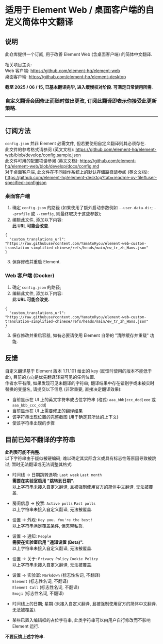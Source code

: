 # 适用于 Element Web / 桌面客户端的自定义简体中文翻译
## 说明
此仓库提供一个订阅, 用于改善 Element Web (含桌面客户端) 的简体中文翻译.  

相关项目主页:  
Web 客户端: https://github.com/element-hq/element-web  
桌面客户端: https://github.com/element-hq/element-desktop  

**截至 2025 / 06 / 15, 已基本翻译完毕, 进入缓慢校对阶段. 可满足日常使用所需.**  
### 自定义翻译会因修正而随时做出更改, 订阅此翻译即表示你接受此更新策略.

----
## 订阅方法
`config.json` 并非 Element 必需文件, 但若要使用自定义翻译则其必须存在.  
此文件的参考格式请参阅 (英文文档): https://github.com/element-hq/element-web/blob/develop/config.sample.json  
此文件可用的配置项请参阅 (英文文档): https://github.com/element-hq/element-web/blob/develop/docs/config.md  
对于桌面客户端, 此文件在不同操作系统上的默认存储路径请参阅 (英文文档): https://github.com/element-hq/element-desktop?tab=readme-ov-file#user-specified-configjson

### 桌面客户端
1. 确定 `config.json` 的路径 (如果使用了额外启动参数例如 `--user-data-dir`; `--profile` 或 `--config`, 则最终取决于这些参数);
2. 编辑此文件, 添加以下内容:  
   **此 URL 可能会改变.**
```
{
  "custom_translations_url": "https://raw.githubusercontent.com/YamatoRyou/element-web-custom-translation-simplified-chinese/refs/heads/main/ew_tr_zh_Hans.json"
}
```
3. 保存修改并重启 Element.

### Web 客户端 (Docker)
1. 确定 `config.json` 的路径;
2. 编辑此文件, 添加以下内容:  
   **此 URL 可能会改变.**
```
{
  "custom_translations_url": "https://raw.githubusercontent.com/YamatoRyou/element-web-custom-translation-simplified-chinese/refs/heads/main/ew_tr_zh_Hans.json"
}
```
3. 保存修改并重启容器, 如有必要请使用 Element 自带的 "清除缓存并重载" 功能.

## 反馈
自定义翻译基于 Element 版本 1.11.101 给出的 key (反馈时使用的版本不能低于此), 目前的方向是优先翻译轻易可见的任何位置.  
作者水平有限, 如果发现可见未翻译的字符串; 翻译结果中存在错别字或未被实时替换的变量名, 请提交以下信息 (非常重要, 直接决定翻译效果):
- 当前显示在 UI 上的英文字符串或占位字符串 (格式: `aaa_bbb|ccc_ddd|eee` 或 `aaa_bbb_ccc_ddd`)
- 当前显示在 UI 上需要修正的翻译结果
- 该字符串出现位置的完整截图 (用于确定其所处的上下文)
- 使该字符串出现的步骤

## 目前已知不翻译的字符串
**此列表可能不完整.**  
以下字符串由于疑似被硬编码; 难以确定其实际含义或具有标志性等原因导致被跳过; 暂时无法翻译或无法调整其格式:  
- 时间线 -> 日期跳转选项:
  `Last week`
  `Last month`  
  **需要在实验室启用 "跳转到日期".**  
  以上字符串未接入自定义翻译, 且被强制使用官方的简体中文翻译. 无法被覆盖.

- 房间信息 -> 投票:
  `Active polls`
  `Past polls`  
  以上字符串未接入自定义翻译, 无法被覆盖.
  
- 设置 -> 外观:
  `Hey you. You're the best!`  
  以上字符串满足覆盖条件, 但~~夹带私货~~.
  
- 设置 -> 通知:
  `People`  
  **需要在实验室启用 "通知设置 (Beta)".**  
  以上字符串未接入自定义翻译, 无法被覆盖.
  
- 设置 -> 关于:
  `Privacy Policy`
  `Cookie Policy`  
  以上字符串未接入自定义翻译, 无法被覆盖.
  
- 设置 -> 实验室:
  `Markdown` (标志性名词, 不翻译)  
  `Element` (标志性名词, 不翻译)  
  `Element Call` (标志性名词, 不翻译)  
  `Emoji`  (标志性名词, 不翻译)  

- 时间线上的日期; 星期 (未接入自定义翻译, 且被强制使用官方的简体中文翻译. 无法被覆盖).  
- 某些已置入编辑框的占位字符串, 此类字符串可以由用户自行修改而不影响 Element 运行.

**不要反馈上述字符串.**
